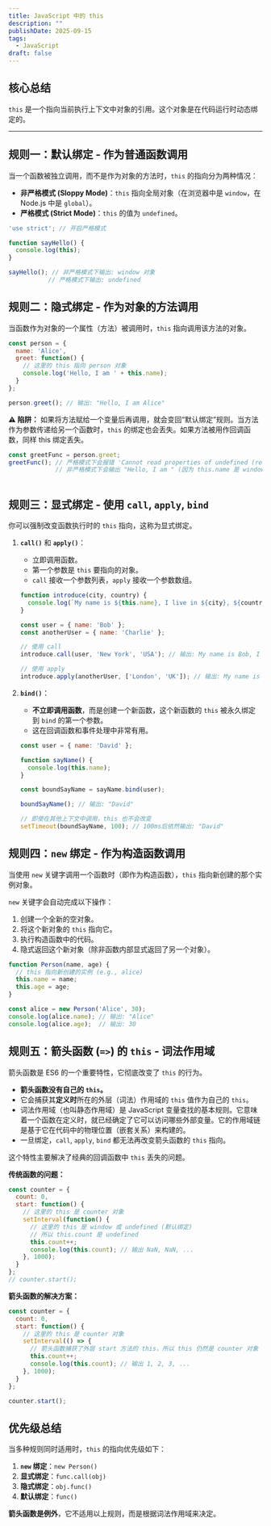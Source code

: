 ```yaml
---
title: JavaScript 中的 this
description: ""
publishDate: 2025-09-15
tags:
  - JavaScript
draft: false
---
```



## 核心总结

`this` 是一个指向当前执行上下文中对象的引用。这个对象是在代码运行时动态绑定的。

---

## 规则一：默认绑定 - 作为普通函数调用

当一个函数被独立调用，而不是作为对象的方法时，`this` 的指向分为两种情况：

*   **非严格模式 (Sloppy Mode)**：`this` 指向全局对象（在浏览器中是 `window`，在 Node.js 中是 `global`）。
*   **严格模式 (Strict Mode)**：`this` 的值为 `undefined`。

```javascript
'use strict'; // 开启严格模式

function sayHello() {
  console.log(this);
}

sayHello(); // 非严格模式下输出: window 对象
           // 严格模式下输出: undefined
```

## 规则二：隐式绑定 - 作为对象的方法调用

当函数作为对象的一个属性（方法）被调用时，`this` 指向调用该方法的对象。

```javascript
const person = {
  name: 'Alice',
  greet: function() {
    // 这里的 this 指向 person 对象
    console.log('Hello, I am ' + this.name);
  }
};

person.greet(); // 输出: "Hello, I am Alice"
```

**⚠️ 陷阱：** 如果将方法赋给一个变量后再调用，就会变回“默认绑定”规则。当方法作为参数传递给另一个函数时，`this` 的绑定也会丢失。如果方法被用作回调函数，同样 this 绑定丢失。

```javascript
const greetFunc = person.greet;
greetFunc(); // 严格模式下会报错 'Cannot read properties of undefined (reading 'name')'
             // 非严格模式下会输出 "Hello, I am " (因为 this.name 是 window.name，通常是 undefined)
                 
```







## 规则三：显式绑定 - 使用 `call`, `apply`, `bind`

你可以强制改变函数执行时的 `this` 指向，这称为显式绑定。

1.  **`call()`** 和 **`apply()`**：
    * 立即调用函数。
    * 第一个参数是 `this` 要指向的对象。
    *   `call` 接收一个参数列表，`apply` 接收一个参数数组。

    ```javascript
    function introduce(city, country) {
      console.log(`My name is ${this.name}, I live in ${city}, ${country}.`);
    }

    const user = { name: 'Bob' };
    const anotherUser = { name: 'Charlie' };

    // 使用 call
    introduce.call(user, 'New York', 'USA'); // 输出: My name is Bob, I live in New York, USA.

    // 使用 apply
    introduce.apply(anotherUser, ['London', 'UK']); // 输出: My name is Charlie, I live in London, UK.
    ```

2.  **`bind()`**：
    *   **不立即调用函数**，而是创建一个新函数，这个新函数的 `this` 被永久绑定到 `bind` 的第一个参数。
    * 这在回调函数和事件处理中非常有用。

    ```javascript
    const user = { name: 'David' };

    function sayName() {
      console.log(this.name);
    }

    const boundSayName = sayName.bind(user);

    boundSayName(); // 输出: "David"

    // 即使在其他上下文中调用，this 也不会改变
    setTimeout(boundSayName, 100); // 100ms后依然输出: "David"
    ```

## 规则四：`new` 绑定 - 作为构造函数调用

当使用 `new` 关键字调用一个函数时（即作为构造函数），`this` 指向新创建的那个实例对象。

`new` 关键字会自动完成以下操作：
1.  创建一个全新的空对象。
2.  将这个新对象的 `this` 指向它。
3.  执行构造函数中的代码。
4.  隐式返回这个新对象（除非函数内部显式返回了另一个对象）。

```javascript
function Person(name, age) {
  // this 指向新创建的实例 (e.g., alice)
  this.name = name;
  this.age = age;
}

const alice = new Person('Alice', 30);
console.log(alice.name); // 输出: "Alice"
console.log(alice.age);  // 输出: 30
```

## 规则五：箭头函数 (`=>`) 的 `this` - 词法作用域

箭头函数是 ES6 的一个重要特性，它彻底改变了 `this` 的行为。

*   **箭头函数没有自己的 `this`。**
* 它会捕获其**定义时**所在的外层（词法）作用域的 `this` 值作为自己的 `this`。
* 词法作用域（也叫静态作用域）是 JavaScript 变量查找的基本规则。它意味着一个函数在定义时，就已经确定了它可以访问哪些外部变量。它的作用域链是基于它在代码中的物理位置（嵌套关系）来构建的。
* 一旦绑定，`call`, `apply`, `bind` 都无法再改变箭头函数的 `this` 指向。

这个特性主要解决了经典的回调函数中 `this` 丢失的问题。

**传统函数的问题：**

```javascript
const counter = {
  count: 0,
  start: function() {
    // 这里的 this 是 counter 对象
    setInterval(function() {
      // 这里的 this 是 window 或 undefined (默认绑定)
      // 所以 this.count 是 undefined
      this.count++;
      console.log(this.count); // 输出 NaN, NaN, ...
    }, 1000);
  }
};
// counter.start();
```

**箭头函数的解决方案：**

```javascript
const counter = {
  count: 0,
  start: function() {
    // 这里的 this 是 counter 对象
    setInterval(() => {
      // 箭头函数捕获了外层 start 方法的 this，所以 this 仍然是 counter 对象
      this.count++;
      console.log(this.count); // 输出 1, 2, 3, ...
    }, 1000);
  }
};

counter.start();
```

## 优先级总结

当多种规则同时适用时，`this` 的指向优先级如下：

1.  **`new` 绑定**：`new Person()`
2.  **显式绑定**：`func.call(obj)`
3.  **隐式绑定**：`obj.func()`
4.  **默认绑定**：`func()`

**箭头函数是例外**，它不适用以上规则，而是根据词法作用域来决定。